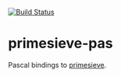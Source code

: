 [![Build Status](https://travis-ci.org/JulStrat/primesieve-pas.png?branch=master)](https://travis-ci.org/JulStrat/primesieve-pas)

# primesieve-pas

Pascal bindings to [primesieve](https://github.com/kimwalisch/primesieve).
